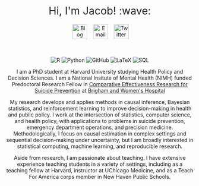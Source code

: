 <h1 style="font-weight:normal" align="center">
  &nbsp;Hi, I'm Jacob! :wave:&nbsp;
</h1>

<div align="center">

&nbsp;&nbsp;&nbsp;
<a href="https://jacobjameson.com"><img border="0" alt="Blog" src="https://assets.dryicons.com/uploads/icon/svg/4926/home.svg" width="40" height="40"></a>&nbsp;&nbsp;&nbsp;
<a href="mailto:jacobjameson@g.harvard.edu"><img border="0" alt="Email" src="https://assets.dryicons.com/uploads/icon/svg/8009/02dc3a5c-6504-4347-85fb-3f510cfecc45.svg" width="40" height="40"></a>&nbsp;&nbsp;&nbsp;
<a href="https://twitter.com/JacobCJameson"><img border="0" alt="Twitter" src="https://assets.dryicons.com/uploads/icon/svg/8385/c23f7ffc-ca8d-4246-8978-ce9f6d5bcc99.svg" width="40" height="40"></a>&nbsp;&nbsp;&nbsp; 

<br>

![R](https://img.shields.io/badge/-R-276DC3?style=flat&logo=r&logoColor=white)
![Python](https://img.shields.io/badge/-Python-3776AB?style=flat&logo=python&logoColor=white)
![GitHub](https://img.shields.io/badge/-GitHub-181717?style=flat&logo=github&logoColor=white)
![LaTeX](https://img.shields.io/badge/-LaTeX-008080?style=flat&logo=latex&logoColor=white)
![SQL](https://img.shields.io/badge/-SQL-4479A1?style=flat&logo=sql&logoColor=white)

I am a PhD student at Harvard University studying Health Policy and Decision Sciences. I am a National Insitute of Mental Health (NIMH) funded Predoctoral Research Fellow in [Comparative Effectiveness Research for Suicide Prevention](https://causalab.sph.harvard.edu/suicideprevention/) at [Brigham and Women's Hospital](https://www.brighamandwomens.org)

My research develops and applies methods in causal inference, Bayesian statistics, and reinforcement learning to improve decision-making in health and public policy. I work at the intersection of statistics, computer science, and health policy, with applications to problems in suicide prevention, emergency department operations, and precision medicine. Methodologically, I focus on causal estimation in complex settings and sequential decision-making under uncertainty, but I am broadly interested in statistical computing, machine learning, and reproducible research.

Aside from research, I am passionate about teaching. I have extensive experience teaching students in a variety of settings, including as a teaching fellow at Harvard, instructor at UChicago Medicine, and as a Teach For America corps member in New Haven Public Schools.

